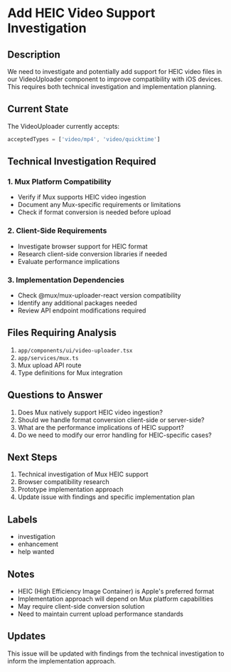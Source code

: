 # Add HEIC Video Support Investigation

## Description
We need to investigate and potentially add support for HEIC video files in our VideoUploader component to improve compatibility with iOS devices. This requires both technical investigation and implementation planning.

## Current State
The VideoUploader currently accepts:
```typescript
acceptedTypes = ['video/mp4', 'video/quicktime']
```

## Technical Investigation Required

### 1. Mux Platform Compatibility
- Verify if Mux supports HEIC video ingestion
- Document any Mux-specific requirements or limitations
- Check if format conversion is needed before upload

### 2. Client-Side Requirements
- Investigate browser support for HEIC format
- Research client-side conversion libraries if needed
- Evaluate performance implications

### 3. Implementation Dependencies
- Check @mux/mux-uploader-react version compatibility
- Identify any additional packages needed
- Review API endpoint modifications required

## Files Requiring Analysis
1. `app/components/ui/video-uploader.tsx`
2. `app/services/mux.ts`
3. Mux upload API route
4. Type definitions for Mux integration

## Questions to Answer
1. Does Mux natively support HEIC video ingestion?
2. Should we handle format conversion client-side or server-side?
3. What are the performance implications of HEIC support?
4. Do we need to modify our error handling for HEIC-specific cases?

## Next Steps
1. Technical investigation of Mux HEIC support
2. Browser compatibility research
3. Prototype implementation approach
4. Update issue with findings and specific implementation plan

## Labels
- investigation
- enhancement
- help wanted

## Notes
- HEIC (High Efficiency Image Container) is Apple's preferred format
- Implementation approach will depend on Mux platform capabilities
- May require client-side conversion solution
- Need to maintain current upload performance standards

## Updates
This issue will be updated with findings from the technical investigation to inform the implementation approach.
